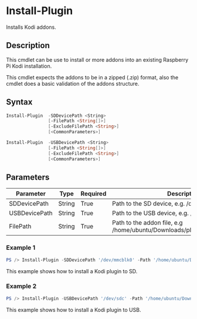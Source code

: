 # Install-Plugin
Installs Kodi addons.

## Description
This cmdlet can be use to install or more addons into an existing Raspberry Pi Kodi installation.

This cmdlet expects the addons to be in a zipped (.zip) format, also the cmdlet does a basic validation of the addons structure.

## Syntax
```powershell
Install-Plugin  -SDDevicePath <String>
                [-FilePath <String[]>]
                [-ExcludeFilePath <String>]
                [<CommonParameters>]
```

```powershell
Install-Plugin  -USBDevicePath <String>
                [-FilePath <String[]>]
                [-ExcludeFilePath <String>]
                [<CommonParameters>]
```

## Parameters
Parameter|Type|Required|Description
---------|----|--------|-----------
|SDDevicePath|String|True|Path to the SD device, e.g. /dev/mmcblk0.|
|USBDevicePath|String|True|Path to the USB device, e.g. /dev/sdc.|
|FilePath|String|True|Path to the addon file, e.g /home/ubuntu/Downloads/plugin.video.youtube.zip.|

### Example 1
```powershell
PS /> Install-Plugin -SDDevicePath '/dev/mmcblk0' -Path '/home/ubuntu/Downloads/plugin.video.youtube.zip'
```
This example shows how to install a Kodi plugin to SD.

### Example 2
```powershell
PS /> Install-Plugin -USBDevicePath '/dev/sdc' -Path '/home/ubuntu/Downloads/plugin.video.youtube.zip'
```
This example shows how to install a Kodi plugin to USB.
